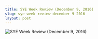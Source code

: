 ```yaml
---
title: SYE Week Review (December 9, 2016)
slug: sye-week-review-december-9-2016
layout: post
---
```


![SYE Week Review (December 9, 2016)](/media_root/file_archive/Shineyoure_weekly_review_Dec._9.png "SYE Week Review (December 9, 2016)")
